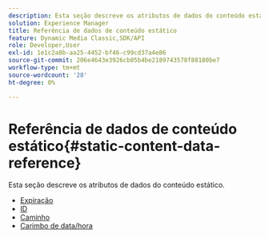 ```yaml
---
description: Esta seção descreve os atributos de dados do conteúdo estático.
solution: Experience Manager
title: Referência de dados de conteúdo estático
feature: Dynamic Media Classic,SDK/API
role: Developer,User
exl-id: 1e1c2a8b-aa25-4452-bf46-c99cd37a4e86
source-git-commit: 206e4643e3926cb85b4be2189743578f88180be7
workflow-type: tm+mt
source-wordcount: '28'
ht-degree: 0%

---
```


# Referência de dados de conteúdo estático{#static-content-data-reference}

Esta seção descreve os atributos de dados do conteúdo estático.

* [Expiração](r-expiration-static.md)
* [ID](r-id-static.md)
* [Caminho](r-path-static.md)
* [Carimbo de data/hora](r-timestamp-static.md)

